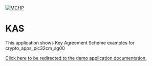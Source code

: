 
[![MCHP](https://www.microchip.com/ResourcePackages/Microchip/assets/dist/images/logo.png)](https://www.microchip.com)

# KAS

This application shows Key Agreement Scheme examples for crypto_apps_pic32cm_sg00

[Click here to be redirected to the demo application documentation.](https://onlinedocs.microchip.com/oxy/GUID-2E6A8A8A-6666-41A1-80EB-161DC44F21DA-en-US-1/GUID-34FEB41A-64AF-41F7-B66E-3DE9BBBBE312.html)

